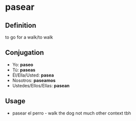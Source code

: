 # pasear

## Definition
to go for a walk/to walk

## Conjugation

- Yo: **paseo**
- Tú: **paseas**
- Él/Ella/Usted: **pasea**
- Nosotros: **paseamos**
- Ustedes/Ellos/Ellas: **pasean**

## Usage
- pasear el perro \- walk the dog
not much other context tbh